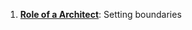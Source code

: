 1. **[Role of a Architect](https://www.ibm.com/garage/method/practices/code/role-of-an-architect)**: Setting boundaries